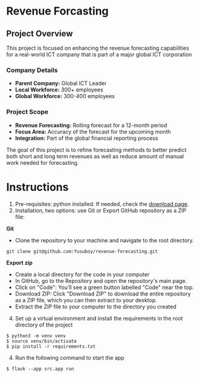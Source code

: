 # Revenue Forcasting

## Project Overview

This project is focused on enhancing the revenue forecasting capabilities for a real-world ICT company that is part of a major global ICT corporation

### Company Details

-   **Parent Company:** Global ICT Leader
-   **Local Workforce:** 300+ employees
-   **Global Workforce:** 300-400 employees

### Project Scope

-   **Revenue Forecasting:** Rolling forecast for a 12-month period
-   **Focus Area:** Accuracy of the forecast for the upcoming month
-   **Integration:** Part of the global financial reporting process

The goal of this project is to refine forecasting methods to better predict both short and long term revenues as well as reduce amount of manual work needed for forecasting.

# Instructions

1.  Pre-requisites: python installed. If needed, check the [download page](https://www.python.org/downloads/).
2.  Installation, two options: use Git or Export GitHub repository as a ZIP file:
   
   **Git**
-   Clone the repository to your machine and navigate to the root directory.

```
git clone git@github.com:Yusuboy/revenue-forecasting.git
```
   **Export zip**
-   Create a local directory for the code in your computer
-   In GitHub, go to the Repository and open the repository's main page.
-   Click on "Code": You’ll see a green button labelled "Code" near the top.
-   Download ZIP: Click "Download ZIP" to download the entire repository as a ZIP file, which you can then extract to your desktop.
-   Extract the ZIP file to your computer to the directory you created
4.  Set up a virtual environment and install the requirements in the root directory of the project

```
$ python3 -m venv venv
$ source venv/bin/activate
$ pip install -r requirements.txt
```

4.  Run the following command to start the app

```
$ flask --app src.app run
```
